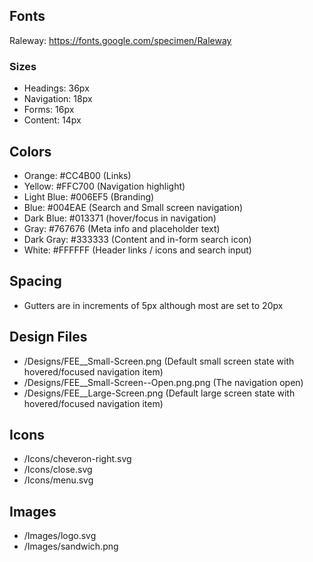 ## Fonts
Raleway: https://fonts.google.com/specimen/Raleway

### Sizes
- Headings: 36px
- Navigation: 18px
- Forms: 16px
- Content: 14px

## Colors
- Orange: #CC4B00 (Links)
- Yellow: #FFC700 (Navigation highlight)
- Light Blue: #006EF5 (Branding)
- Blue: #004EAE (Search and Small screen navigation)
- Dark Blue: #013371 (hover/focus in navigation)
- Gray: #767676 (Meta info and placeholder text)
- Dark Gray: #333333 (Content and in-form search icon)
- White: #FFFFFF (Header links / icons and search input)

## Spacing
- Gutters are in increments of 5px although most are set to 20px

## Design Files
- /Designs/FEE__Small-Screen.png (Default small screen state with hovered/focused navigation item)
- /Designs/FEE__Small-Screen--Open.png.png (The navigation open)
- /Designs/FEE__Large-Screen.png (Default large screen state with hovered/focused navigation item)

## Icons
- /Icons/cheveron-right.svg
- /Icons/close.svg
- /Icons/menu.svg

## Images
- /Images/logo.svg
- /Images/sandwich.png
